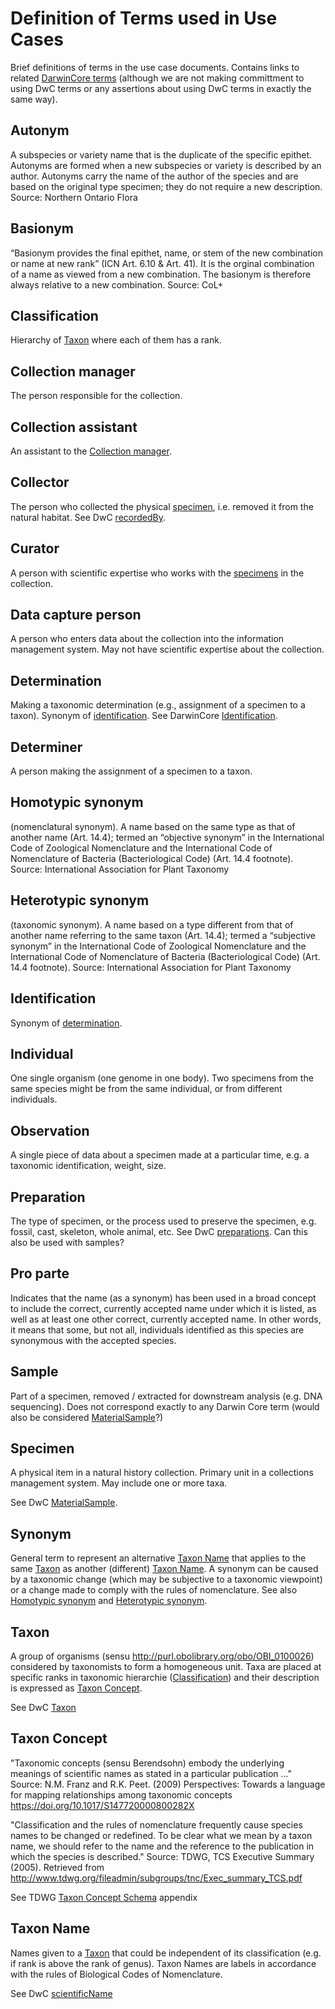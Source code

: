 # Definition of Terms used in Use Cases

Brief definitions of terms in the use case documents. Contains links to related [DarwinCore terms](http://tdwg.github.io/dwc/terms/) (although we are not making committment to using DwC terms or any assertions about using DwC terms in exactly the same way).

## Autonym
A subspecies or variety name that is the duplicate of the specific epithet. Autonyms are formed when a new subspecies or variety is described by an author. Autonyms carry the name of the author of the species and are based on the original type specimen; they do not require a new description. Source: Northern Ontario Flora

## Basionym
“Basionym provides the final epithet, name, or stem of the new combination or name at new rank” (ICN Art. 6.10 & Art. 41). It is the orginal combination of a name as viewed from a new combination. The basionym is therefore always relative to a new combination. Source: CoL+

## Classification
Hierarchy of [Taxon](#taxon) where each of them has a rank.

## Collection manager
The person responsible for the collection.

## Collection assistant
An assistant to the [Collection manager](#collection-manager).

## Collector
The person who collected the physical [specimen](#specimen), i.e. removed it from the natural habitat. See DwC [recordedBy](http://tdwg.github.io/dwc/terms/#recordedBy).

## Curator
A person with scientific expertise who works with the [specimens](#specimen) in the collection.

## Data capture person
A person who enters data about the collection into the information management system. May not have scientific expertise about the collection.

## Determination
Making a taxonomic determination (e.g., assignment of a specimen to a taxon). Synonym of [identification](#identification). See DarwinCore  [Identification](http://rs.tdwg.org/dwc/terms/#Identification).

## Determiner
A person making the assignment of a specimen to a taxon.

## Homotypic synonym
(nomenclatural synonym). A name based on the same type as that of another name (Art. 14.4); termed an “objective synonym” in the International Code of Zoological Nomenclature and the International Code of Nomenclature of Bacteria (Bacteriological Code) (Art. 14.4 footnote). Source:  International Association for Plant Taxonomy

## Heterotypic synonym
(taxonomic synonym). A name based on a type different from that of another name referring to the same taxon (Art. 14.4); termed a “subjective synonym” in the International Code of Zoological Nomenclature and the International Code of Nomenclature of Bacteria (Bacteriological Code) (Art. 14.4 footnote). Source:  International Association for Plant Taxonomy

## Identification
Synonym of [determination](#determination).

## Individual
One single organism (one genome in one body). Two specimens from the same species might be from the same individual, or from different individuals.

## Observation
A single piece of data about a specimen made at a particular time, e.g. a taxonomic identification, weight, size.

## Preparation
The type of specimen, or the process used to preserve the specimen, e.g. fossil, cast, skeleton, whole animal, etc. See DwC [preparations](http://tdwg.github.io/dwc/terms/#preparations). Can this also be used with samples?

## Pro parte
Indicates that the name (as a synonym) has been used in a broad concept to include the correct, currently accepted name under which it is listed, as well as at least one other correct, currently accepted name. In other words, it means that some, but not all, individuals identified as this species are synonymous with the accepted species.

## Sample
Part of a specimen, removed / extracted for downstream analysis (e.g. DNA sequencing). Does not correspond exactly to any Darwin Core term (would also be considered [MaterialSample](http://rs.tdwg.org/dwc/terms/#MaterialSample)?)

## Specimen
A physical item in a natural history collection. Primary unit in a collections management system. May include one or more taxa.

See DwC [MaterialSample](http://rs.tdwg.org/dwc/terms/#MaterialSample).

## Synonym
General term to represent an alternative [Taxon Name](#taxon_name) that applies to the same [Taxon](#taxon) as another (different) [Taxon Name](#taxon_name). A synonym can be caused by a taxonomic change (which may be subjective to a taxonomic viewpoint) or a change made to comply with the rules of nomenclature. See also [Homotypic synonym](#homotypic-synonym) and [Heterotypic synonym](#heterotypic-synonym).

## Taxon
A group of organisms (sensu http://purl.obolibrary.org/obo/OBI_0100026) considered by taxonomists to form a homogeneous unit.
Taxa are placed at specific ranks in taxonomic hierarchie ([Classification](#classification)) and their description is expressed as [Taxon Concept](#taxon_concept).

See DwC [Taxon](http://rs.tdwg.org/dwc/terms/index.htm#Taxon)

## Taxon Concept
"Taxonomic concepts (sensu Berendsohn) embody the underlying meanings of scientific names as stated in a particular publication ..."
Source: N.M. Franz and R.K. Peet. (2009) Perspectives: Towards a language for mapping relationships among taxonomic concepts https://doi.org/10.1017/S147720000800282X

"Classification and the rules of nomenclature frequently cause species names to be changed or redefined. To be clear what we mean by a taxon name, we should refer to the name and the reference to the publication in which the species is described."
Source: TDWG, TCS Executive Summary (2005). Retrieved from http://www.tdwg.org/fileadmin/subgroups/tnc/Exec_summary_TCS.pdf

See TDWG [Taxon Concept Schema](http://www.tdwg.org/fileadmin/subgroups/tnc/Exec_summary_TCS_Appendix.pdf) appendix

## Taxon Name
Names given to a [Taxon](#taxon) that could be independent of its classification (e.g. if rank is above the rank of genus).
Taxon Names are labels in accordance with the rules of Biological Codes of Nomenclature.

See DwC [scientificName](http://rs.tdwg.org/dwc/terms/index.htm#scientificName)
